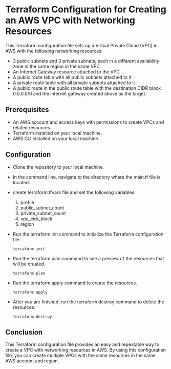 # Terraform Configuration for Creating an AWS VPC with Networking Resources

This Terraform configuration file sets up a Virtual Private Cloud (VPC) in AWS with the following networking resources:

- 3 public subnets and 3 private subnets, each in a different availability zone in the same region in the same VPC
- An Internet Gateway resource attached to the VPC
- A public route table with all public subnets attached to it
- A private route table with all private subnets attached to it
- A public route in the public route table with the destination CIDR block 0.0.0.0/0 and the internet gateway created above as the target.


## Prerequisites

- An AWS account and access keys with permissions to create VPCs and related resources.
- Terraform installed on your local machine.
- AWS CLI installed on your local machine.

## Configuration

- Clone the repository to your local machine.
- In the command line, navigate to the directory where the main.tf file is located.
- create terraform.tfvars file and set the following variables.
   1. profile
   2. public_subnet_count
   3. private_subnet_count
   4. vpc_cidr_block
   5. region
- Run the terraform init command to initialize the Terraform configuration file.

      terraform init
- Run the terraform plan command to see a preview of the resources that will be created.

      terraform plan
- Run the terraform apply command to create the resources.

      terraform apply
- After you are finished, run the terraform destroy command to delete the resources.

      terraform destroy

## Conclusion

This Terraform configuration file provides an easy and repeatable way to create a VPC with networking resources in AWS. By using this configuration file, you can create multiple VPCs with the same resources in the same AWS account and region.


